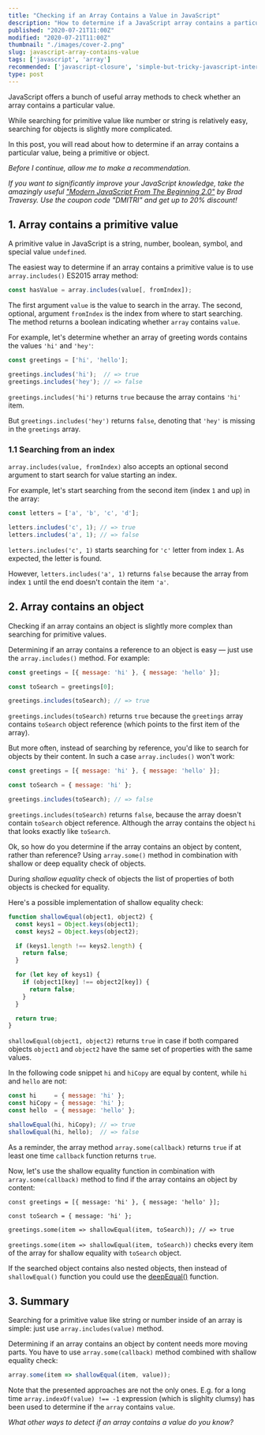 ```yaml
---
title: "Checking if an Array Contains a Value in JavaScript"
description: "How to determine if a JavaScript array contains a particular value, being a primitive or object.  "
published: "2020-07-21T11:00Z"
modified: "2020-07-21T11:00Z"
thumbnail: "./images/cover-2.png"
slug: javascript-array-contains-value
tags: ['javascript', 'array']
recommended: ['javascript-closure', 'simple-but-tricky-javascript-interview-questions']
type: post
---
```


JavaScript offers a bunch of useful array methods to check whether an array contains a particular value.  

While searching for primitive value like number or string is relatively easy, searching for objects is slightly more complicated.  

In this post, you will read about how to determine if an array contains a particular value, being a primitive or object.  

*Before I continue, allow me to make a recommendation.* 

*If you want to significantly improve your JavaScript knowledge, take the  amazingly useful ["Modern JavaScript From The Beginning 2.0"](https://www.traversymedia.com/a/2147528886/FqXWyazh) by Brad Traversy. Use the coupon code "DMITRI" and get up to 20% discount!*

## 1. Array contains a primitive value

A primitive value in JavaScript is a string, number, boolean, symbol, and special value `undefined`.  

The easiest way to determine if an array contains a primitive value is to use `array.includes()` ES2015 array method:

```javascript
const hasValue = array.includes(value[, fromIndex]);
```

The first argument `value` is the value to search in the array. The second, optional, argument `fromIndex` is the index from where to start searching. The method returns a boolean indicating whether `array` contains `value`.   

For example, let's determine whether an array of greeting words contains the values `'hi'` and `'hey'`:

```javascript
const greetings = ['hi', 'hello'];

greetings.includes('hi');  // => true
greetings.includes('hey'); // => false
```

`greetings.includes('hi')` returns `true` because the array contains `'hi'` item.  

But `greetings.includes('hey')` returns `false`, denoting that `'hey'` is missing in the `greetings` array.  

### 1.1 Searching from an index

`array.includes(value, fromIndex)` also accepts an optional second argument to start search for value starting an index.  

For example, let's start searching from the second item (index `1` and up) in the array:

```javascript
const letters = ['a', 'b', 'c', 'd'];

letters.includes('c', 1); // => true
letters.includes('a', 1); // => false
```

`letters.includes('c', 1)` starts searching for `'c'` letter from index `1`. As expected, the letter is found.  

However, `letters.includes('a', 1)` returns `false` because the array from index `1` until the end doesn't contain the item `'a'`.  

## 2. Array contains an object

Checking if an array contains an object is slightly more complex than searching for primitive values.   

Determining if an array contains a reference to an object is easy &mdash; just use the `array.includes()` method. For example:

```javascript
const greetings = [{ message: 'hi' }, { message: 'hello' }];

const toSearch = greetings[0];

greetings.includes(toSearch); // => true
```

`greetings.includes(toSearch)` returns `true` because the `greetings` array contains `toSearch` object reference (which points to the first item of the array).  

But more often, instead of searching by reference, you'd like to search for objects by their content. In such a case `array.includes()` won't work: 

```javascript
const greetings = [{ message: 'hi' }, { message: 'hello' }];

const toSearch = { message: 'hi' };

greetings.includes(toSearch); // => false
```

`greetings.includes(toSearch)` returns `false`, because the array doesn't contain `toSearch` object reference. Although the array contains the object `hi` that looks exactly like `toSearch`.  

Ok, so how do you determine if the array contains an object by content, rather than reference? Using `array.some()` method in combination with shallow or deep equality check of objects.  

During *shallow equality* check of objects the list of properties of both objects is checked for equality.  

Here's a possible implementation of shallow equality check:

```javascript
function shallowEqual(object1, object2) {
  const keys1 = Object.keys(object1);
  const keys2 = Object.keys(object2);

  if (keys1.length !== keys2.length) {
    return false;
  }

  for (let key of keys1) {
    if (object1[key] !== object2[key]) {
      return false;
    }
  }

  return true;
}
```

`shallowEqual(object1, object2)` returns `true` in case if both compared objects `object1` and `object2` have the same set of properties with the same values.  

In the following code snippet `hi` and `hiCopy` are equal by content, while `hi` and `hello` are not:

```javascript
const hi     = { message: 'hi' };
const hiCopy = { message: 'hi' };
const hello  = { message: 'hello' };

shallowEqual(hi, hiCopy); // => true
shallowEqual(hi, hello);  // => false
```

As a reminder, the array method `array.some(callback)` returns `true` if at least one time `callback` function returns `true`.  

Now, let's use the shallow equality function in combination with `array.some(callback)` method to find if the array contains an object by content:  

```javascript{4}
const greetings = [{ message: 'hi' }, { message: 'hello' }];

const toSearch = { message: 'hi' };

greetings.some(item => shallowEqual(item, toSearch)); // => true
```

`greetings.some(item => shallowEqual(item, toSearch))` checks every item of the array for shallow equality with `toSearch` object.  

If the searched object contains also nested objects, then instead of `shallowEqual()` function you could use the [deepEqual()](/how-to-compare-objects-in-javascript/#4-deep-equality) function.  

## 3. Summary

Searching for a primitive value like string or number inside of an array is simple: just use `array.includes(value)` method.  

Determining if an array contains an object by content needs more moving parts. You have to use `array.some(callback)` method combined with shallow equality check:

```javascript
array.some(item => shallowEqual(item, value));
```

Note that the presented approaches are not the only ones. E.g. for a long time `array.indexOf(value) !== -1` expression (which is slighlty clumsy) has been used to determine if the `array` contains `value`.  

*What other ways to detect if an array contains a value do you know?*